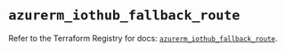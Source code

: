 # `azurerm_iothub_fallback_route`

Refer to the Terraform Registry for docs: [`azurerm_iothub_fallback_route`](https://registry.terraform.io/providers/hashicorp/azurerm/3.104.2/docs/resources/iothub_fallback_route).
